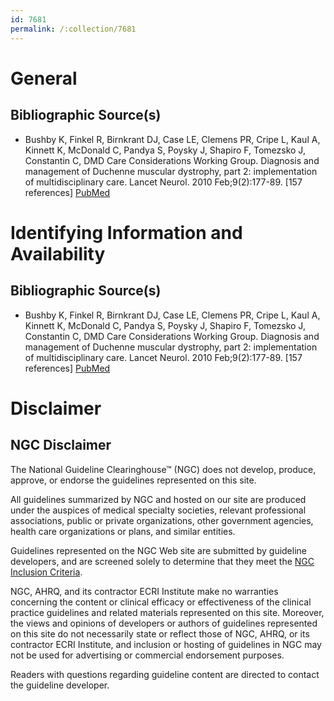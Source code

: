 ```yaml
---
id: 7681
permalink: /:collection/7681
---
```


# General

## Bibliographic Source(s)

- Bushby K, Finkel R, Birnkrant DJ, Case LE, Clemens PR, Cripe L, Kaul A, Kinnett K, McDonald C, Pandya S, Poysky J, Shapiro F, Tomezsko J, Constantin C, DMD Care Considerations Working Group. Diagnosis and management of Duchenne muscular dystrophy, part 2: implementation of multidisciplinary care. Lancet Neurol. 2010 Feb;9(2):177-89. [157 references] [ PubMed ](http://www.ncbi.nlm.nih.gov/entrez/query.fcgi?cmd=Retrieve&db=pubmed&dopt=Abstract&list_uids=19945914)

# Identifying Information and Availability

## Bibliographic Source(s)

- Bushby K, Finkel R, Birnkrant DJ, Case LE, Clemens PR, Cripe L, Kaul A, Kinnett K, McDonald C, Pandya S, Poysky J, Shapiro F, Tomezsko J, Constantin C, DMD Care Considerations Working Group. Diagnosis and management of Duchenne muscular dystrophy, part 2: implementation of multidisciplinary care. Lancet Neurol. 2010 Feb;9(2):177-89. [157 references] [ PubMed ](http://www.ncbi.nlm.nih.gov/entrez/query.fcgi?cmd=Retrieve&db=pubmed&dopt=Abstract&list_uids=19945914)

# Disclaimer

## NGC Disclaimer

The National Guideline Clearinghouse™ (NGC) does not develop, produce, approve, or endorse the guidelines represented on this site.

All guidelines summarized by NGC and hosted on our site are produced under the auspices of medical specialty societies, relevant professional associations, public or private organizations, other government agencies, health care organizations or plans, and similar entities.

Guidelines represented on the NGC Web site are submitted by guideline developers, and are screened solely to determine that they meet the [NGC Inclusion Criteria](/help-and-about/summaries/inclusion-criteria).

NGC, AHRQ, and its contractor ECRI Institute make no warranties concerning the content or clinical efficacy or effectiveness of the clinical practice guidelines and related materials represented on this site. Moreover, the views and opinions of developers or authors of guidelines represented on this site do not necessarily state or reflect those of NGC, AHRQ, or its contractor ECRI Institute, and inclusion or hosting of guidelines in NGC may not be used for advertising or commercial endorsement purposes.

Readers with questions regarding guideline content are directed to contact the guideline developer.

